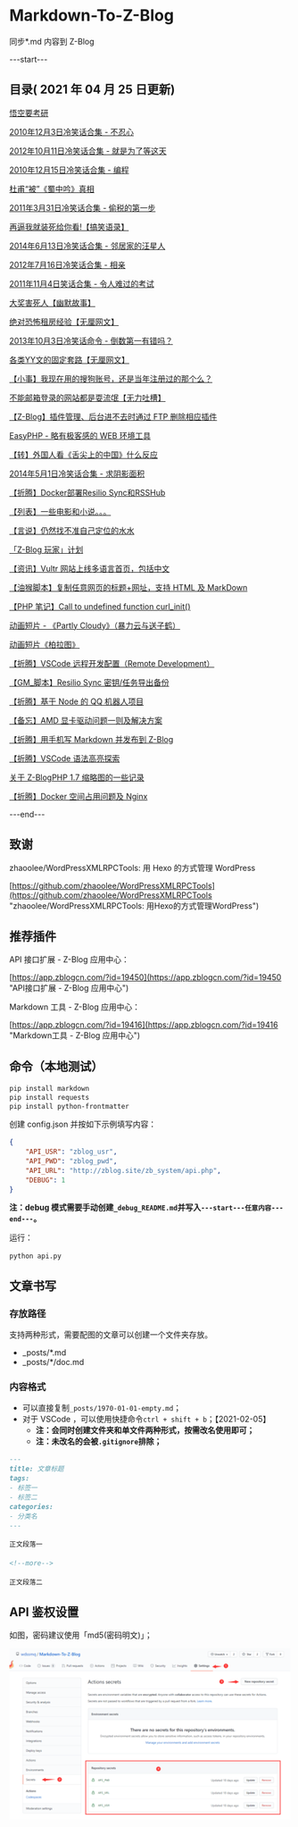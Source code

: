 # Markdown-To-Z-Blog

同步*.md 内容到 Z-Blog

---start---

## 目录( 2021 年 04 月 25 日更新)

[悟空要考研](https://www.wdssmq.com/post/20100301165.html "悟空要考研")

[2010年12月3日冷笑话合集 - 不忍心](https://www.wdssmq.com/post/2010Nian12Yue3RiLengXiaoHuaHeJi-BuRenXin.html "2010年12月3日冷笑话合集 - 不忍心")

[2012年10月11日冷笑话合集 - 就是为了等这天](https://www.wdssmq.com/post/20121012459.html "2012年10月11日冷笑话合集 - 就是为了等这天")

[2010年12月15日冷笑话合集 - 编程](https://www.wdssmq.com/post/2010Nian12Yue15RiLengXiaoHuaHeJi-BianCheng.html "2010年12月15日冷笑话合集 - 编程")

[杜甫“被”《蜀中吟》真相](https://www.wdssmq.com/post/DuFu-Bei-ShuZhongYin-ZhenXiang.html "杜甫“被”《蜀中吟》真相")

[2011年3月31日冷笑话合集 - 偷税的第一步](https://www.wdssmq.com/post/20120718438.html "2011年3月31日冷笑话合集 - 偷税的第一步")

[再逼我就装死给你看!【搞笑语录】](https://www.wdssmq.com/post/20100509795.html "再逼我就装死给你看!【搞笑语录】")

[2014年6月13日冷笑话合集 - 邻居家的汪星人](https://www.wdssmq.com/post/20140613361.html "2014年6月13日冷笑话合集 - 邻居家的汪星人")

[2012年7月16日冷笑话合集 - 相亲](https://www.wdssmq.com/post/20100212367.html "2012年7月16日冷笑话合集 - 相亲")

[2011年11月4日笑话合集 - 令人难过的考试](https://www.wdssmq.com/post/2011Nian11Yue4RiXiaoHuaHeJi-LingRenNanGuoDeKaoShi.html "2011年11月4日笑话合集 - 令人难过的考试")

[大奖害死人【幽默故事】](https://www.wdssmq.com/post/20100225537.html "大奖害死人【幽默故事】")

[绝对恐怖租房经验【无厘网文】](https://www.wdssmq.com/post/20100214180.html "绝对恐怖租房经验【无厘网文】")

[2013年10月3日冷笑话命令 - 倒数第一有错吗？](https://www.wdssmq.com/post/20131003920.html "2013年10月3日冷笑话命令 - 倒数第一有错吗？")

[各类YY文的固定套路【无厘网文】](https://www.wdssmq.com/post/20131030848.html "各类YY文的固定套路【无厘网文】")

[【小事】我现在用的搜狗账号，还是当年注册过的那个么？](https://www.wdssmq.com/post/20210418519.html "【小事】我现在用的搜狗账号，还是当年注册过的那个么？")

[不能邮箱登录的网站都是耍流氓【无力吐槽】](https://www.wdssmq.com/post/20140507140.html "不能邮箱登录的网站都是耍流氓【无力吐槽】")

[【Z-Blog】插件管理、后台进不去时通过 FTP 删除相应插件](https://www.wdssmq.com/post/20210208103.html "【Z-Blog】插件管理、后台进不去时通过 FTP 删除相应插件")

[EasyPHP - 略有极客感的 WEB 环境工具](https://www.wdssmq.com/post/20210224528.html "EasyPHP - 略有极客感的 WEB 环境工具")

[【转】外国人看《舌尖上的中国》什么反应](https://www.wdssmq.com/post/20140425429.html "【转】外国人看《舌尖上的中国》什么反应")

[2014年5月1日冷笑话合集 - 求阴影面积](https://www.wdssmq.com/post/20140501251.html "2014年5月1日冷笑话合集 - 求阴影面积")

[【折腾】Docker部署Resilio Sync和RSSHub](https://www.wdssmq.com/post/20190617918.html "【折腾】Docker部署Resilio Sync和RSSHub")

[【列表】一些电影和小说。。。](https://www.wdssmq.com/post/20100701747.html "【列表】一些电影和小说。。。")

[【言说】仍然找不准自己定位的水水](https://www.wdssmq.com/post/20210403155.html "【言说】仍然找不准自己定位的水水")

[「Z-Blog 玩家」计划](https://www.wdssmq.com/post/20210401133.html "「Z-Blog 玩家」计划")

[【资讯】Vultr 网站上线多语言首页，包括中文](https://www.wdssmq.com/post/2021040110.html "【资讯】Vultr 网站上线多语言首页，包括中文")

[【油猴脚本】复制任意网页的标题+网址，支持 HTML 及 MarkDown](https://www.wdssmq.com/post/20201104429.html "【油猴脚本】复制任意网页的标题+网址，支持 HTML 及 MarkDown")

[【PHP 笔记】Call to undefined function curl_init()](https://www.wdssmq.com/post/20201231275.html "【PHP 笔记】Call to undefined function curl_init()")

[动画短片 - 《Partly Cloudy》（暴力云与送子鹤）](https://www.wdssmq.com/post/DongHuaDuanPian-Partly-Cloudy-BaoLiYunYuSongZiHe.html "动画短片 - 《Partly Cloudy》（暴力云与送子鹤）")

[动画短片《柏拉图》](https://www.wdssmq.com/post/20190813018.html "动画短片《柏拉图》")

[【折腾】VSCode 远程开发配置（Remote Development）](https://www.wdssmq.com/post/20201120519.html "【折腾】VSCode 远程开发配置（Remote Development）")

[【GM_脚本】Resilio Sync 密钥/任务导出备份](https://www.wdssmq.com/post/20190130502.html "【GM_脚本】Resilio Sync 密钥/任务导出备份")

[【折腾】基于 Node 的 QQ 机器人项目](https://www.wdssmq.com/post/20210101974.html "【折腾】基于 Node 的 QQ 机器人项目")

[【备忘】AMD 显卡驱动问题一则及解决方案](https://www.wdssmq.com/post/20191126721.html "【备忘】AMD 显卡驱动问题一则及解决方案")

[【折腾】用手机写 Markdown 并发布到 Z-Blog](https://www.wdssmq.com/post/20210224141.html "【折腾】用手机写 Markdown 并发布到 Z-Blog")

[【折腾】VSCode 语法高亮探索](https://www.wdssmq.com/post/20210316815.html "【折腾】VSCode 语法高亮探索")

[关于 Z-BlogPHP 1.7 缩略图的一些记录](https://www.wdssmq.com/post/20210224481.html "关于 Z-BlogPHP 1.7 缩略图的一些记录")

[【折腾】Docker 空间占用问题及 Nginx](https://www.wdssmq.com/post/20210210927.html "【折腾】Docker 空间占用问题及 Nginx")

---end---

## 致谢

zhaoolee/WordPressXMLRPCTools: 用 Hexo 的方式管理 WordPress

[https://github.com/zhaoolee/WordPressXMLRPCTools](https://github.com/zhaoolee/WordPressXMLRPCTools "zhaoolee/WordPressXMLRPCTools: 用Hexo的方式管理WordPress")

## 推荐插件

API 接口扩展 - Z-Blog 应用中心：

[https://app.zblogcn.com/?id=19450](https://app.zblogcn.com/?id=19450 "API接口扩展 - Z-Blog 应用中心")

Markdown 工具 - Z-Blog 应用中心：

[https://app.zblogcn.com/?id=19416](https://app.zblogcn.com/?id=19416 "Markdown工具 - Z-Blog 应用中心")

## 命令（本地测试）

```shell
pip install markdown
pip install requests
pip install python-frontmatter
```

创建 config.json 并按如下示例填写内容：

```json
{
    "API_USR": "zblog_usr",
    "API_PWD": "zblog_pwd",
    "API_URL": "http://zblog.site/zb_system/api.php",
    "DEBUG": 1
}
```

**注：debug 模式需要手动创建`_debug_README.md`并写入`---start---任意内容---end---`。**

运行：

`python api.py`

## 文章书写

### 存放路径

支持两种形式，需要配图的文章可以创建一个文件夹存放。

- _posts/*.md
- _posts/*/doc.md

### 内容格式

- 可以直接复制`_posts/1970-01-01-empty.md`；
- 对于 VSCode ，可以使用快捷命令`ctrl + shift + b`；【2021-02-05】
  - **注：会同时创建文件夹和单文件两种形式，按需改名使用即可；**
  - **注：未改名的会被`.gitignore`排除；**

```md
---
title: 文章标题
tags:
- 标签一
- 标签二
categories:
- 分类名
---

正文段落一

<!--more-->

正文段落二

```

## API 鉴权设置

如图，密码建议使用「md5(密码明文)」；

![001](doc/001.png "001")

